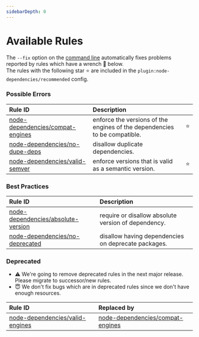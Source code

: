 ```yaml
---
sidebarDepth: 0
---
```


# Available Rules

The `--fix` option on the [command line](https://eslint.org/docs/user-guide/command-line-interface#fixing-problems) automatically fixes problems reported by rules which have a wrench :wrench: below.  
The rules with the following star :star: are included in the `plugin:node-dependencies/recommended` config.

<!-- This file is automatically generated in tools/update-docs-rules-index.js, do not change! -->

### Possible Errors

| Rule ID | Description |    |
|:--------|:------------|:---|
| [node-dependencies/compat-engines](./compat-engines.md) | enforce the versions of the engines of the dependencies to be compatible. | :star: |
| [node-dependencies/no-dupe-deps](./no-dupe-deps.md) | disallow duplicate dependencies. |  |
| [node-dependencies/valid-semver](./valid-semver.md) | enforce versions that is valid as a semantic version. | :star: |

### Best Practices

| Rule ID | Description |    |
|:--------|:------------|:---|
| [node-dependencies/absolute-version](./absolute-version.md) | require or disallow absolute version of dependency. |  |
| [node-dependencies/no-deprecated](./no-deprecated.md) | disallow having dependencies on deprecate packages. |  |

### Deprecated

- :warning: We're going to remove deprecated rules in the next major release. Please migrate to successor/new rules.
- :innocent: We don't fix bugs which are in deprecated rules since we don't have enough resources.

| Rule ID | Replaced by |
|:--------|:------------|
| [node-dependencies/valid-engines](./valid-engines.md) | [node-dependencies/compat-engines](./compat-engines.md.md) |
